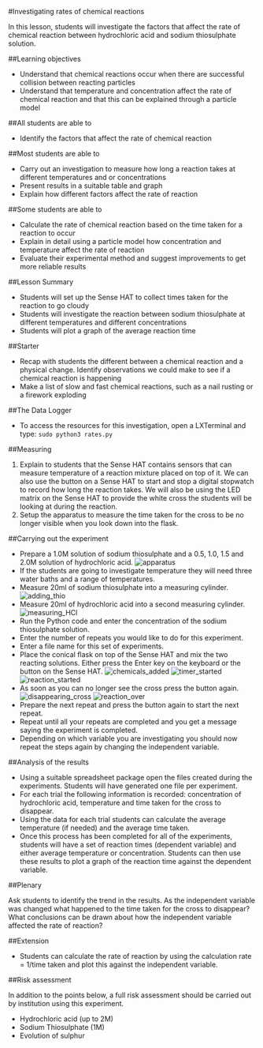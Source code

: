 #Investigating rates of chemical reactions

In this lesson, students will investigate the factors that affect the rate of chemical reaction between hydrochloric acid and sodium thiosulphate solution.

##Learning objectives

- Understand that chemical reactions occur when there are successful collision between reacting particles
- Understand that temperature and concentration affect the rate of chemical reaction and that this can be explained through a particle model

##All students are able to

- Identify the factors that affect the rate of chemical reaction

##Most students are able to

- Carry out an investigation to measure how long a reaction takes at different temperatures and or concentrations
- Present results in a suitable table and graph
- Explain how different factors affect the rate of reaction

##Some students are able to

- Calculate the rate of chemical reaction based on the time taken for a reaction to occur
- Explain in detail using a particle model how concentration and temperature affect the rate of reaction
- Evaluate their experimental method and suggest improvements to get more reliable results

##Lesson Summary

- Students will set up the Sense HAT to collect times taken for the reaction to go cloudy
- Students will investigate the reaction between sodium thiosulphate at different temperatures and different concentrations
- Students will plot a graph of the average reaction time

##Starter

- Recap with students the different between a chemical reaction and a physical change.  Identify observations we could make to see if a chemical reaction is happening
- Make a list of slow and fast chemical reactions, such as a nail rusting or a firework exploding

##The Data Logger

- To access the resources for this investigation, open a LXTerminal and type: `sudo python3 rates.py`

##Measuring 

1. Explain to students that the Sense HAT contains sensors that can measure temperature of a reaction mixture placed on top of it.  We can also use the button on a Sense HAT to start and stop a digital stopwatch to record how long the reaction takes. We will also be using the LED matrix on the Sense HAT to provide the white cross the students will be looking at during the reaction.
1. Setup the apparatus to measure the time taken for the cross to be no longer visible when you look down into the flask.

##Carrying out the experiment

- Prepare a 1.0M solution of sodium thiosulphate and a 0.5,  1.0, 1.5 and 2.0M solution of hydrochloric acid. 
![apparatus](images/rates_1.png)
- If the students are going to investigate temperature they will need three water baths and a range of temperatures.
- Measure 20ml of sodium thiosulphate into a measuring cylinder. 
![adding_thio](images/rates_2.png)
- Measure 20ml of hydrochloric acid into a second measuring cylinder.
![measuring_HCl](images/rates_4.png)
- Run the Python code and enter the concentration of the sodium thiosulphate solution.
- Enter the number of repeats you would like to do for this experiment.
- Enter a file name for this set of experiments.
- Place the conical flask on top of the Sense HAT and mix the two reacting solutions.  Either press the Enter key on the keyboard or the button on the Sense HAT.
![chemicals_added](images/rates_13.png)
![timer_started](images/rates_14.png)
![reaction_started](images/rates_15.png)
- As soon as you can no longer see the cross press the button again.
![disappearing_cross](images/rates_18.png)
![reaction_over](images/rates_20.png)
- Prepare the next repeat and press the button again to start the next repeat.
- Repeat until all your repeats are completed and you get a message saying the experiment is completed.
- Depending on which variable you are investigating you should now repeat the steps again by changing the independent variable.




##Analysis of the results

- Using a suitable spreadsheet package open the files created during the experiments.  Students will have generated one file per experiment.
- For each trial the following information is recorded: concentration of hydrochloric acid, temperature and time taken for the cross to disappear.
- Using the data for each trial students can calculate the average temperature (if needed) and the average time taken.
- Once this process has been completed for all of the experiments, students will have a set of reaction times (dependent variable) and either average temperature or concentration. Students can then use these results to plot a graph of the reaction time against the dependent variable.


##Plenary

Ask students to identify the trend in the results. As the independent variable was changed what happened to the time taken for the cross to disappear? What conclusions can be drawn about how the independent variable affected the rate of reaction?


##Extension

- Students can calculate the rate of reaction by using the calculation rate = 1/time taken and plot this against the independent variable.

##Risk assessment

In addition to the points below, a full risk assessment should be carried out by institution using this experiment.

- Hydrochloric acid (up to 2M)
- Sodium Thiosulphate (1M)
- Evolution of sulphur 
